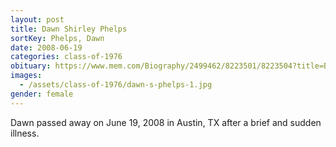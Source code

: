 ```yaml
---
layout: post
title: Dawn Shirley Phelps
sortKey: Phelps, Dawn
date: 2008-06-19
categories: class-of-1976
obituary: https://www.mem.com/Biography/2499462/8223501/8223504?title=Biography
images:
  - /assets/class-of-1976/dawn-s-phelps-1.jpg
gender: female
---
```

Dawn passed away on June 19, 2008 in Austin, TX after a brief and sudden illness.
